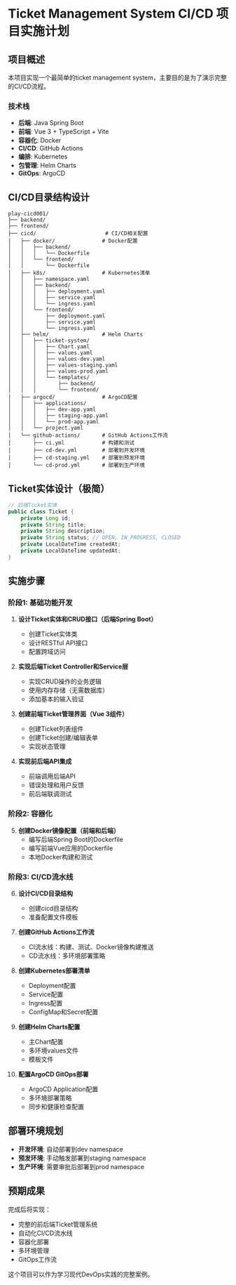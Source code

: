 # Ticket Management System CI/CD 项目实施计划

## 项目概述
本项目实现一个最简单的ticket management system，主要目的是为了演示完整的CI/CD流程。

### 技术栈
- **后端**: Java Spring Boot
- **前端**: Vue 3 + TypeScript + Vite
- **容器化**: Docker
- **CI/CD**: GitHub Actions
- **编排**: Kubernetes
- **包管理**: Helm Charts
- **GitOps**: ArgoCD

## CI/CD目录结构设计
```
play-cicd001/
├── backend/
├── frontend/
├── cicd/                      # CI/CD相关配置
│   ├── docker/               # Docker配置
│   │   ├── backend/
│   │   │   └── Dockerfile
│   │   └── frontend/
│   │       └── Dockerfile
│   ├── k8s/                  # Kubernetes清单
│   │   ├── namespace.yaml
│   │   ├── backend/
│   │   │   ├── deployment.yaml
│   │   │   ├── service.yaml
│   │   │   └── ingress.yaml
│   │   └── frontend/
│   │       ├── deployment.yaml
│   │       ├── service.yaml
│   │       └── ingress.yaml
│   ├── helm/                 # Helm Charts
│   │   ├── ticket-system/
│   │   │   ├── Chart.yaml
│   │   │   ├── values.yaml
│   │   │   ├── values-dev.yaml
│   │   │   ├── values-staging.yaml
│   │   │   ├── values-prod.yaml
│   │   │   └── templates/
│   │   │       ├── backend/
│   │   │       └── frontend/
│   ├── argocd/               # ArgoCD配置
│   │   ├── applications/
│   │   │   ├── dev-app.yaml
│   │   │   ├── staging-app.yaml
│   │   │   └── prod-app.yaml
│   │   └── project.yaml
│   └── github-actions/       # GitHub Actions工作流
│       ├── ci.yml            # 构建和测试
│       ├── cd-dev.yml        # 部署到开发环境
│       ├── cd-staging.yml    # 部署到预发环境
│       └── cd-prod.yml       # 部署到生产环境
```

## Ticket实体设计（极简）
```java
// 后端Ticket实体
public class Ticket {
    private Long id;
    private String title;
    private String description;
    private String status; // OPEN, IN_PROGRESS, CLOSED
    private LocalDateTime createdAt;
    private LocalDateTime updatedAt;
}
```

## 实施步骤

### 阶段1: 基础功能开发
1. **设计Ticket实体和CRUD接口（后端Spring Boot）**
   - 创建Ticket实体类
   - 设计RESTful API接口
   - 配置跨域访问

2. **实现后端Ticket Controller和Service层**
   - 实现CRUD操作的业务逻辑
   - 使用内存存储（无需数据库）
   - 添加基本的输入验证

3. **创建前端Ticket管理界面（Vue 3组件）**
   - 创建Ticket列表组件
   - 创建Ticket创建/编辑表单
   - 实现状态管理

4. **实现前后端API集成**
   - 前端调用后端API
   - 错误处理和用户反馈
   - 前后端联调测试

### 阶段2: 容器化
5. **创建Docker镜像配置（前端和后端）**
   - 编写后端Spring Boot的Dockerfile
   - 编写前端Vue应用的Dockerfile
   - 本地Docker构建和测试

### 阶段3: CI/CD流水线
6. **设计CI/CD目录结构**
   - 创建cicd目录结构
   - 准备配置文件模板

7. **创建GitHub Actions工作流**
   - CI流水线：构建、测试、Docker镜像构建推送
   - CD流水线：多环境部署策略

8. **创建Kubernetes部署清单**
   - Deployment配置
   - Service配置
   - Ingress配置
   - ConfigMap和Secret配置

9. **创建Helm Charts配置**
   - 主Chart配置
   - 多环境values文件
   - 模板文件

10. **配置ArgoCD GitOps部署**
    - ArgoCD Application配置
    - 多环境部署策略
    - 同步和健康检查配置

## 部署环境规划
- **开发环境**: 自动部署到dev namespace
- **预发环境**: 手动触发部署到staging namespace
- **生产环境**: 需要审批后部署到prod namespace

## 预期成果
完成后将实现：
- 完整的前后端Ticket管理系统
- 自动化CI/CD流水线
- 容器化部署
- 多环境管理
- GitOps工作流

这个项目可以作为学习现代DevOps实践的完整案例。